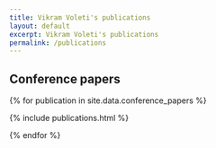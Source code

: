 ```yaml
---
title: Vikram Voleti's publications
layout: default
excerpt: Vikram Voleti's publications
permalink: /publications
---
```


## Conference papers

{% for publication in site.data.conference_papers %}

{% include publications.html %}

{% endfor %}

<p>&nbsp;</p>

<!-- {% comment %}
## Journal papers

{% for publication in site.data.journal_papers %}

{% include publications.html %}

{% endfor %}

<p>&nbsp;</p>

{% assign numOfJournals = loopindex %}
{% endcomment %}

## Thesis / Reports

{% for publication in site.data.reports %}

{% include publications.html %}

{% endfor %} -->

